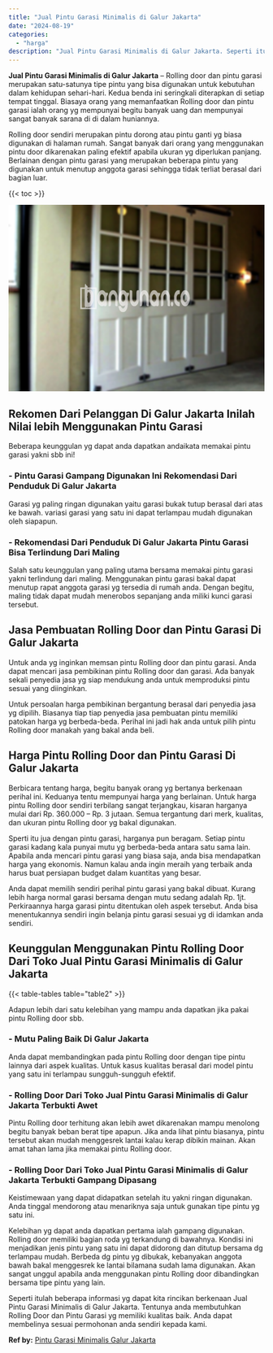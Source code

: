```yaml
---
title: "Jual Pintu Garasi Minimalis di Galur Jakarta"
date: "2024-08-19"
categories: 
  - "harga"
description: "Jual Pintu Garasi Minimalis di Galur Jakarta. Seperti itulah beberapa informasi yg dapat kita rincikan berkenaan Jual Pintu Garasi Minimalis di Galur Jakarta..."
---
```


**Jual Pintu Garasi Minimalis di Galur Jakarta** – Rolling door dan pintu garasi merupakan satu-satunya tipe pintu yang bisa digunakan untuk kebutuhan dalam kehidupan sehari-hari. Kedua benda ini seringkali diterapkan di setiap tempat tinggal. Biasaya orang yang memanfaatkan Rolling door dan pintu garasi ialah orang yg mempunyai begitu banyak uang dan mempunyai sangat banyak sarana di di dalam huniannya.

Rolling door sendiri merupakan pintu dorong atau pintu ganti yg biasa digunakan di halaman rumah. Sangat banyak dari orang yang menggunakan pintu door dikarenakan paling efektif apabila ukuran yg diperlukan panjang. Berlainan dengan pintu garasi yang merupakan beberapa pintu yang digunakan untuk menutup anggota garasi sehingga tidak terliat berasal dari bagian luar.

{{< toc >}}

![Jual Pintu Garasi Minimalis di Galur Jakarta](/images/pintu-garasi-66.png)

## Rekomen Dari Pelanggan Di Galur Jakarta Inilah Nilai lebih Menggunakan Pintu Garasi

Beberapa keunggulan yg dapat anda dapatkan andaikata memakai pintu garasi yakni sbb ini!

### \- Pintu Garasi Gampang Digunakan Ini Rekomendasi Dari Penduduk Di Galur Jakarta

Garasi yg paling ringan digunakan yaitu garasi bukak tutup berasal dari atas ke bawah. variasi garasi yang satu ini dapat terlampau mudah digunakan oleh siapapun.

### \- Rekomendasi Dari Penduduk Di Galur Jakarta Pintu Garasi Bisa Terlindung Dari Maling

Salah satu keunggulan yang paling utama bersama memakai pintu garasi yakni terlindung dari maling. Menggunakan pintu garasi bakal dapat menutup rapat anggota garasi yg tersedia di rumah anda. Dengan begitu, maling tidak dapat mudah menerobos sepanjang anda miliki kunci garasi tersebut.

## Jasa Pembuatan Rolling Door dan Pintu Garasi Di Galur Jakarta

Untuk anda yg inginkan memsan pintu Rolling door dan pintu garasi. Anda dapat mencari jasa pembikinan pintu Rolling door dan garasi. Ada banyak sekali penyedia jasa yg siap mendukung anda untuk memproduksi pintu sesuai yang diinginkan.

Untuk persoalan harga pembikinan bergantung berasal dari penyedia jasa yg dipilih. Biasanya tiap tiap penyedia jasa pembuatan pintu memiliki patokan harga yg berbeda-beda. Perihal ini jadi hak anda untuk pilih pintu Rolling door manakah yang bakal anda beli.

## Harga Pintu Rolling Door dan Pintu Garasi Di Galur Jakarta

Berbicara tentang harga, begitu banyak orang yg bertanya berkenaan perihal ini. Keduanya tentu mempunyai harga yang berlainan. Untuk harga pintu Rolling door sendiri terbilang sangat terjangkau, kisaran harganya mulai dari Rp. 360.000 – Rp. 3 jutaan. Semua tergantung dari merk, kualitas, dan ukuran pintu Rolling door yg bakal digunakan.

Sperti itu jua dengan pintu garasi, harganya pun beragam. Setiap pintu garasi kadang kala punyai mutu yg berbeda-beda antara satu sama lain. Apabila anda mencari pintu garasi yang biasa saja, anda bisa mendapatkan harga yang ekonomis. Namun kalau anda ingin meraih yang terbaik anda harus buat persiapan budget dalam kuantitas yang besar.

Anda dapat memilih sendiri perihal pintu garasi yang bakal dibuat. Kurang lebih harga normal garasi bersama dengan mutu sedang adalah Rp. 1jt. Perkiraannya harga garasi pintu ditentukan oleh aspek tersebut. Anda bisa menentukannya sendiri ingin belanja pintu garasi sesuai yg di idamkan anda sendiri.

## Keunggulan Menggunakan Pintu Rolling Door Dari Toko Jual Pintu Garasi Minimalis di Galur Jakarta

{{< table-tables table="table2" >}}

Adapun lebih dari satu kelebihan yang mampu anda dapatkan jika pakai pintu Rolling door sbb.

### \- Mutu Paling Baik Di Galur Jakarta

Anda dapat membandingkan pada pintu Rolling door dengan tipe pintu lainnya dari aspek kualitas. Untuk kasus kualitas berasal dari model pintu yang satu ini terlampau sungguh-sungguh efektif.

### \- Rolling Door Dari Toko Jual Pintu Garasi Minimalis di Galur Jakarta Terbukti Awet

Pintu Rolling door terhitung akan lebih awet dikarenakan mampu menolong begitu banyak beban berat tipe apapun. Jika anda lihat pintu biasanya, pintu tersebut akan mudah menggesrek lantai kalau kerap dibikin mainan. Akan amat tahan lama jika memakai pintu Rolling door.

### \- Rolling Door Dari Toko Jual Pintu Garasi Minimalis di Galur Jakarta Terbukti Gampang Dipasang

Keistimewaan yang dapat didapatkan setelah itu yakni ringan digunakan. Anda tinggal mendorong atau menariknya saja untuk gunakan tipe pintu yg satu ini.

Kelebihan yg dapat anda dapatkan pertama ialah gampang digunakan. Rolling door memiliki bagian roda yg terkandung di bawahnya. Kondisi ini menjadikan jenis pintu yang satu ini dapat didorong dan ditutup bersama dg terlampau mudah. Berbeda dg pintu yg dibukak, kebanyakan anggota bawah bakal menggesrek ke lantai bilamana sudah lama digunakan. Akan sangat unggul apabila anda menggunakan pintu Rolling door dibandingkan bersama tipe pintu yang lain.

Seperti itulah beberapa informasi yg dapat kita rincikan berkenaan Jual Pintu Garasi Minimalis di Galur Jakarta. Tentunya anda membutuhkan Rolling Door dan Pintu Garasi yg memiliki kualitas baik. Anda dapat membelinya sesuai permohonan anda sendiri kepada kami.

**Ref by:** [Pintu Garasi Minimalis Galur Jakarta](https://id.wikipedia.org/wiki/Pintu)
